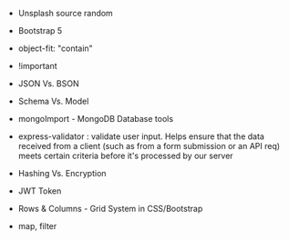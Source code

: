 
- Unsplash source random 

- Bootstrap 5 

- object-fit: "contain"

- !important

- JSON Vs. BSON

- Schema Vs. Model 

- mongoImport - MongoDB Database tools 

- express-validator : validate user input. Helps ensure that the data received from a client (such as from a form submission or an API req) meets certain criteria before it's processed by our server

- Hashing Vs. Encryption 

- JWT Token 

- Rows & Columns - Grid System in CSS/Bootstrap 

- map, filter